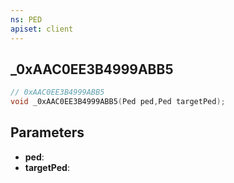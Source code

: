 ```yaml
---
ns: PED
apiset: client
---
```

## _0xAAC0EE3B4999ABB5

```c
// 0xAAC0EE3B4999ABB5
void _0xAAC0EE3B4999ABB5(Ped ped,Ped targetPed);
```


## Parameters
* **ped**:
* **targetPed**: